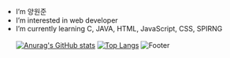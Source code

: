 - I’m 양원준
- I’m interested in web developer
- I’m currently learning C, JAVA, HTML, JavaScript, CSS, SPIRNG<br><br>
[![Anurag's GitHub stats](https://github-readme-stats.vercel.app/api?username=ywj9811)](https://github.com/ywj9811/github-readme-stats)
[![Top Langs](https://github-readme-stats.vercel.app/api/top-langs/?username=ywj9811)](https://github.com/ywj9811/github-readme-stats)
![Footer](https://capsule-render.vercel.app/api?type=waving&color=auto&height=200&section=footer)
